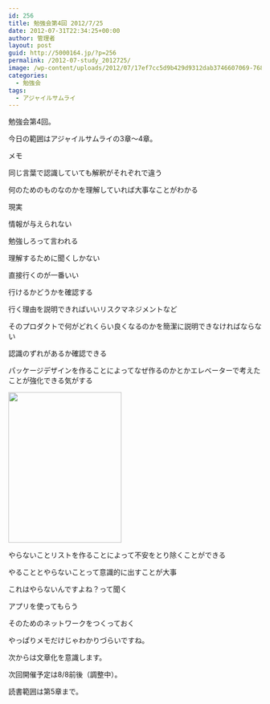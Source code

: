```yaml
---
id: 256
title: 勉強会第4回 2012/7/25
date: 2012-07-31T22:34:25+00:00
author: 管理者
layout: post
guid: http://5000164.jp/?p=256
permalink: /2012-07-study_2012725/
image: /wp-content/uploads/2012/07/17ef7cc5d9b429d9312dab3746607069-768x288.jpg
categories:
  - 勉強会
tags:
  - アジャイルサムライ
---
```

勉強会第4回。
  
今日の範囲はアジャイルサムライの3章〜4章。

メモ

同じ言葉で認識していても解釈がそれぞれで違う

何のためのものなのかを理解していれば大事なことがわかる
  
現実
  
情報が与えられない
  
勉強しろって言われる
  
理解するために聞くしかない
  
直接行くのが一番いい
  
行けるかどうかを確認する
  
行く理由を説明できればいいリスクマネジメントなど

そのプロダクトで何がどれくらい良くなるのかを簡潔に説明できなければならない
  
認識のずれがあるか確認できる

パッケージデザインを作ることによってなぜ作るのかとかエレベーターで考えたことが強化できる気がする

[<img src="http://5000164.jp/wp-content/uploads/2012/07/17ef7cc5d9b429d9312dab3746607069-225x300.jpg" alt="" title="de_勉強会_20120725" width="225" height="300" class="aligncenter size-medium wp-image-257" srcset="http://5000164.jp/wp-content/uploads/2012/07/17ef7cc5d9b429d9312dab3746607069-225x300.jpg 225w, http://5000164.jp/wp-content/uploads/2012/07/17ef7cc5d9b429d9312dab3746607069.jpg 768w" sizes="(max-width: 225px) 100vw, 225px" />](http://5000164.jp/wp-content/uploads/2012/07/17ef7cc5d9b429d9312dab3746607069.jpg)

やらないことリストを作ることによって不安をとり除くことができる
  
やることとやらないことって意識的に出すことが大事
  
これはやらないんですよね？って聞く

アプリを使ってもらう
  
そのためのネットワークをつくっておく

やっぱりメモだけじゃわかりづらいですね。
  
次からは文章化を意識します。
  
次回開催予定は8/8前後（調整中）。
  
読書範囲は第5章まで。